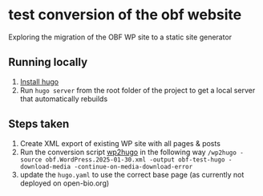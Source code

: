 # test conversion of the obf website

Exploring the migration of the OBF WP site to a static site generator


## Running locally

1. [Install hugo](https://gohugo.io/installation/)
2. Run `hugo server` from the root folder of the project to get a local server that automatically rebuilds

## Steps taken

1. Create XML export of existing WP site with all pages & posts
2. Run the conversion script [wp2hugo](https://github.com/ashishb/wp2hugo) in the following way `/wp2hugo -source obf.WordPress.2025-01-30.xml -output obf-test-hugo -download-media -continue-on-media-download-error`
3. update the `hugo.yaml` to use the correct base page (as currently not deployed on open-bio.org)
